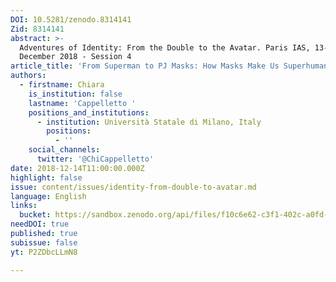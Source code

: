```yaml
---
DOI: 10.5281/zenodo.8314141
Zid: 8314141
abstract: >-
  Adventures of Identity: From the Double to the Avatar. Paris IAS, 13-14
  December 2018 - Session 4
article_title: 'From Superman to PJ Masks: How Masks Make Us Superhumans'
authors:
  - firstname: Chiara
    is_institution: false
    lastname: 'Cappelletto '
    positions_and_institutions:
      - institution: Università Statale di Milano, Italy
        positions:
          - ''
    social_channels:
      twitter: '@ChiCappelletto'
date: 2018-12-14T11:00:00.000Z
highlight: false
issue: content/issues/identity-from-double-to-avatar.md
language: English
links:
  bucket: https://sandbox.zenodo.org/api/files/f10c6e62-c3f1-402c-a0fd-2f45120a3395
needDOI: true
published: true
subissue: false
yt: P2ZDbcLLmN8

---
```










<Youtube yt="P2ZDbcLLmN8" caption="From Superman to PJ Masks: How Masks Make Us Superhumans"></Youtube>